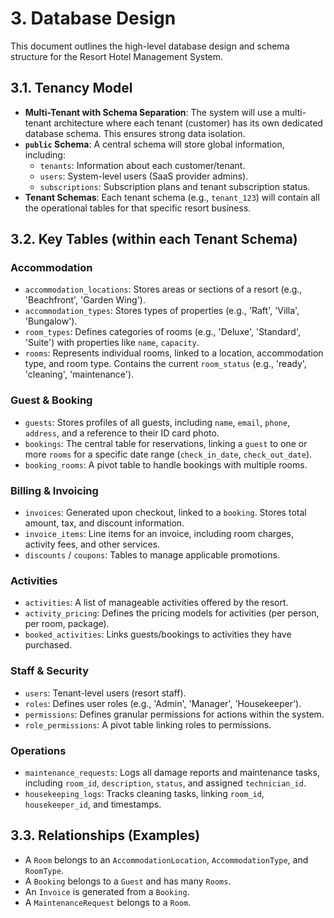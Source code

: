 # 3. Database Design

This document outlines the high-level database design and schema structure for the Resort Hotel Management System.

## 3.1. Tenancy Model
-   **Multi-Tenant with Schema Separation**: The system will use a multi-tenant architecture where each tenant (customer) has its own dedicated database schema. This ensures strong data isolation.
-   **`public` Schema**: A central schema will store global information, including:
    -   `tenants`: Information about each customer/tenant.
    -   `users`: System-level users (SaaS provider admins).
    -   `subscriptions`: Subscription plans and tenant subscription status.
-   **Tenant Schemas**: Each tenant schema (e.g., `tenant_123`) will contain all the operational tables for that specific resort business.

## 3.2. Key Tables (within each Tenant Schema)

### Accommodation
-   `accommodation_locations`: Stores areas or sections of a resort (e.g., 'Beachfront', 'Garden Wing').
-   `accommodation_types`: Stores types of properties (e.g., 'Raft', 'Villa', 'Bungalow').
-   `room_types`: Defines categories of rooms (e.g., 'Deluxe', 'Standard', 'Suite') with properties like `name`, `capacity`.
-   `rooms`: Represents individual rooms, linked to a location, accommodation type, and room type. Contains the current `room_status` (e.g., 'ready', 'cleaning', 'maintenance').

### Guest & Booking
-   `guests`: Stores profiles of all guests, including `name`, `email`, `phone`, `address`, and a reference to their ID card photo.
-   `bookings`: The central table for reservations, linking a `guest` to one or more `rooms` for a specific date range (`check_in_date`, `check_out_date`).
-   `booking_rooms`: A pivot table to handle bookings with multiple rooms.

### Billing & Invoicing
-   `invoices`: Generated upon checkout, linked to a `booking`. Stores total amount, tax, and discount information.
-   `invoice_items`: Line items for an invoice, including room charges, activity fees, and other services.
-   `discounts` / `coupons`: Tables to manage applicable promotions.

### Activities
-   `activities`: A list of manageable activities offered by the resort.
-   `activity_pricing`: Defines the pricing models for activities (per person, per room, package).
-   `booked_activities`: Links guests/bookings to activities they have purchased.

### Staff & Security
-   `users`: Tenant-level users (resort staff).
-   `roles`: Defines user roles (e.g., 'Admin', 'Manager', 'Housekeeper').
-   `permissions`: Defines granular permissions for actions within the system.
-   `role_permissions`: A pivot table linking roles to permissions.

### Operations
-   `maintenance_requests`: Logs all damage reports and maintenance tasks, including `room_id`, `description`, `status`, and assigned `technician_id`.
-   `housekeeping_logs`: Tracks cleaning tasks, linking `room_id`, `housekeeper_id`, and timestamps.

## 3.3. Relationships (Examples)
-   A `Room` belongs to an `AccommodationLocation`, `AccommodationType`, and `RoomType`.
-   A `Booking` belongs to a `Guest` and has many `Rooms`.
-   An `Invoice` is generated from a `Booking`.
-   A `MaintenanceRequest` belongs to a `Room`.
